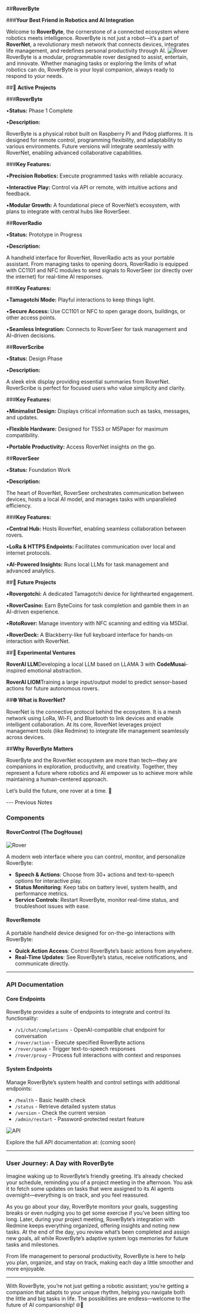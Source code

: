 ##**RoverByte**

###**Your Best Friend in Robotics and AI Integration**

Welcome to **RoverByte**, the cornerstone of a connected ecosystem where robotics meets intelligence. RoverByte is not just a robot—it’s a part of **RoverNet**, a revolutionary mesh network that connects devices, integrates life management, and redefines personal productivity through AI.
![Rover](https://github.com/CodeMusic/RoverByte/blob/main/roverbanner.jpg?raw=true)
RoverByte is a modular, programmable rover designed to assist, entertain, and innovate. Whether managing tasks or exploring the limits of what robotics can do, RoverByte is your loyal companion, always ready to respond to your needs.

##**🌟 Active Projects**

###**RoverByte**

•**Status:** Phase 1 Complete

•**Description:**

RoverByte is a physical robot built on Raspberry Pi and Pidog platforms. It is designed for remote control, programming flexibility, and adaptability to various environments. Future versions will integrate seamlessly with RoverNet, enabling advanced collaborative capabilities.

###**Key Features:**

•**Precision Robotics:** Execute programmed tasks with reliable accuracy.

•**Interactive Play:** Control via API or remote, with intuitive actions and feedback.

•**Modular Growth:** A foundational piece of RoverNet’s ecosystem, with plans to integrate with central hubs like RoverSeer.

##**RoverRadio**

•**Status:** Prototype in Progress

•**Description:**

A handheld interface for RoverNet, RoverRadio acts as your portable assistant. From managing tasks to opening doors, RoverRadio is equipped with CC1101 and NFC modules to send signals to RoverSeer (or directly over the internet) for real-time AI responses.

###**Key Features:**

•**Tamagotchi Mode:** Playful interactions to keep things light.

•**Secure Access:** Use CC1101 or NFC to open garage doors, buildings, or other access points.

•**Seamless Integration:** Connects to RoverSeer for task management and AI-driven decisions.

##**RoverScribe**

•**Status:** Design Phase

•**Description:**

A sleek eInk display providing essential summaries from RoverNet. RoverScribe is perfect for focused users who value simplicity and clarity.

###**Key Features:**

•**Minimalist Design:** Displays critical information such as tasks, messages, and updates.

•**Flexible Hardware:** Designed for T5S3 or M5Paper for maximum compatibility.

•**Portable Productivity:** Access RoverNet insights on the go.

##**RoverSeer**

•**Status:** Foundation Work

•**Description:**

The heart of RoverNet, RoverSeer orchestrates communication between devices, hosts a local AI model, and manages tasks with unparalleled efficiency.

###**Key Features:**

•**Central Hub:** Hosts RoverNet, enabling seamless collaboration between rovers.

•**LoRa & HTTPS Endpoints:** Facilitates communication over local and internet protocols.

•**AI-Powered Insights:** Runs local LLMs for task management and advanced analytics.

##**🌱 Future Projects**

•**Rovergotchi:** A dedicated Tamagotchi device for lighthearted engagement.

•**RoverCasino:** Earn ByteCoins for task completion and gamble them in an AI-driven experience.

•**RotoRover:** Manage inventory with NFC scanning and editing via M5Dial.

•**RoverDeck:** A Blackberry-like full keyboard interface for hands-on interaction with RoverNet.

##**🧪 Experimental Ventures**

**RoverAI LLM**Developing a local LLM based on LLAMA 3 with **CodeMusai**\-inspired emotional abstraction.

**RoverAI LIOM**Training a large input/output model to predict sensor-based actions for future autonomous rovers.

##**🌐 What is RoverNet?**

RoverNet is the connective protocol behind the ecosystem. It is a mesh network using LoRa, Wi-Fi, and Bluetooth to link devices and enable intelligent collaboration. At its core, RoverNet leverages project management tools (like Redmine) to integrate life management seamlessly across devices.

##**Why RoverByte Matters**

RoverByte and the RoverNet ecosystem are more than tech—they are companions in exploration, productivity, and creativity. Together, they represent a future where robotics and AI empower us to achieve more while maintaining a human-centered approach.

Let’s build the future, one rover at a time. 🐾


--- Previous Notes

### Components

#### RoverControl (The DogHouse)
![Rover](https://github.com/CodeMusic/RoverByte/blob/main/_main.png?raw=true)

A modern web interface where you can control, monitor, and personalize RoverByte:
- **Speech & Actions**: Choose from 30+ actions and text-to-speech options for interactive play.
- **Status Monitoring**: Keep tabs on battery level, system health, and performance metrics.
- **Service Controls**: Restart RoverByte, monitor real-time status, and troubleshoot issues with ease.

#### RoverRemote
A portable handheld device designed for on-the-go interactions with RoverByte:
- **Quick Action Access**: Control RoverByte’s basic actions from anywhere.
- **Real-Time Updates**: See RoverByte’s status, receive notifications, and communicate directly.

---

### API Documentation

#### Core Endpoints
RoverByte provides a suite of endpoints to integrate and control its functionality:
- `/v1/chat/completions` - OpenAI-compatible chat endpoint for conversation
- `/rover/action` - Execute specified RoverByte actions
- `/rover/speak` - Trigger text-to-speech responses
- `/rover/proxy` - Process full interactions with context and responses

#### System Endpoints
Manage RoverByte’s system health and control settings with additional endpoints:
- `/health` - Basic health check
- `/status` - Retrieve detailed system status
- `/version` - Check the current version
- `/admin/restart` - Password-protected restart feature

![API](https://github.com/CodeMusic/RoverByte/blob/main/_api.png?raw=true)

Explore the full API documentation at: (coming soon)

---

### User Journey: A Day with RoverByte

Imagine waking up to RoverByte’s friendly greeting. It’s already checked your schedule, reminding you of a project meeting in the afternoon. You ask it to fetch some updates on tasks that were assigned to its AI agents overnight—everything is on track, and you feel reassured.

As you go about your day, RoverByte monitors your goals, suggesting breaks or even nudging you to get some exercise if you’ve been sitting too long. Later, during your project meeting, RoverByte’s integration with Redmine keeps everything organized, offering insights and noting new tasks. At the end of the day, you review what’s been completed and assign new goals, all while RoverByte’s adaptive system logs memories for future tasks and milestones.

From life management to personal productivity, RoverByte is here to help you plan, organize, and stay on track, making each day a little smoother and more enjoyable.

---

With RoverByte, you’re not just getting a robotic assistant; you’re getting a companion that adapts to your unique rhythm, helping you navigate both the little and big tasks in life. The possibilities are endless—welcome to the future of AI companionship! 🌐🐾
